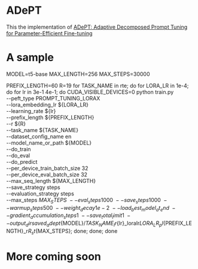 # ADePT
This the implementation of [ADePT: Adaptive Decomposed Prompt Tuning for Parameter-Efficient Fine-tuning](https://openreview.net/forum?id=fswihJIYbd)

# A sample
MODEL=t5-base
MAX_LENGTH=256
MAX_STEPS=30000


PREFIX_LENGTH=60
R=19
for TASK_NAME in rte; do
  for LORA_LR in 1e-4; do
      for lr in 3e-1 4e-1; do
            CUDA_VISIBLE_DEVICES=0 python train.py \
                --peft_type PROMPT_TUNING_LORAX \
                --lora_embedding_lr ${LORA_LR} \
                --learning_rate ${lr} \
                --prefix_length ${PREFIX_LENGTH} \
                --r ${R} \
                --task_name ${TASK_NAME} \
                --dataset_config_name en \
                --model_name_or_path ${MODEL} \
                --do_train \
                --do_eval \
                --do_predict \
                --per_device_train_batch_size 32 \
                --per_device_eval_batch_size 32 \
                --max_seq_length ${MAX_LENGTH} \
                --save_strategy steps \
                --evaluation_strategy steps \
                --max_steps ${MAX_STEPS} \
                --eval_steps 1000 \
                --save_steps 1000 \
                --warmup_steps 500 \
                --weight_decay 1e-2 \
                --load_best_model_at_end \
                --gradient_accumulation_steps 1\
                --save_total_limit 1 \
                --output_dir saved_adept${MODEL}/${TASK_NAME}_lr${lr}_loralr${LORA_LR}_pl${PREFIX_LENGTH}_r${R}_st${MAX_STEPS};
        done;
    done;
done
# More coming soon


